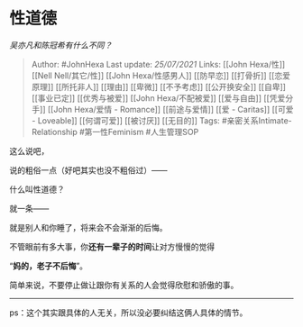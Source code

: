 # 性道德
*吴亦凡和陈冠希有什么不同？*

> Author: #JohnHexa 
Last update: *25/07/2021* 
Links: [[John Hexa/性]] [[Nell Nell/其它/性]] [[John Hexa/性感男人]] [[防早恋]] [[打骨折]] [[恋爱原理]] [[所托非人]] [[理由]] [[卑微]] [[不予考虑]] [[公开换安全]] [[自卑]] [[事业已定]] [[优秀与被爱]] [[John Hexa/不配被爱]] [[爱与自由]] [[凭爱分手]] [[John Hexa/爱情 - Romance]] [[前途与爱情]] [[爱 - Caritas]] [[可爱 - Loveable]] [[何谓可爱]] [[被讨厌]] [[无目的]]
Tags: #亲密关系Intimate-Relationship #第一性Feminism #人生管理SOP  



这么说吧，

说的粗俗一点（好吧其实也没不粗俗过）——

什么叫性道德？

就一条——

就是别人和你睡了，将来会不会渐渐的后悔。

  

不管眼前有多大事，你**还有一辈子的时间**让对方慢慢的觉得

“**妈的，老子不后悔**”。

  

简单来说，不要停止做让跟你有关系的人会觉得欣慰和骄傲的事。

  

---

  

ps：这个其实跟具体的人无关，所以没必要纠结这俩人具体的情节。

